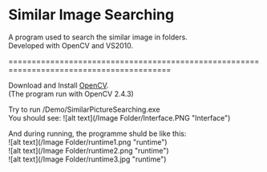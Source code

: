 Similar Image Searching
=========================================================================================

A program used to search the similar image in folders.   
Developed with OpenCV and VS2010.

=========================================================================================


Download and Install [OpenCV](http://opencv.org/downloads.html).  
(The program run with OpenCV 2.4.3)

Try to run /Demo/SimilarPictureSearching.exe  
You should see:
![alt text](/Image Folder/Interface.PNG "Interface")

And during running, the programme shuld be like this:  
![alt text](/Image Folder/runtime1.png "runtime")  
![alt text](/Image Folder/runtime2.png "runtime")  
![alt text](/Image Folder/runtime3.jpg "runtime")
